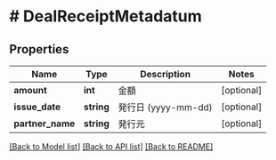 # # DealReceiptMetadatum

## Properties

Name | Type | Description | Notes
------------ | ------------- | ------------- | -------------
**amount** | **int** | 金額 | [optional]
**issue_date** | **string** | 発行日 (yyyy-mm-dd) | [optional]
**partner_name** | **string** | 発行元 | [optional]

[[Back to Model list]](../../README.md#models) [[Back to API list]](../../README.md#endpoints) [[Back to README]](../../README.md)

